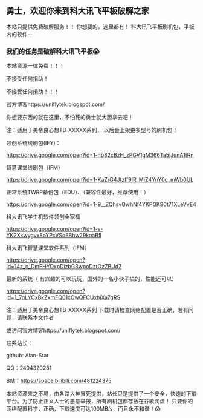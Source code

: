 ## 勇士，欢迎你来到科大讯飞平板破解之家

本站只提供免费破解服务！！
你想要的，这里都有！
科大讯飞平板刷机包，平板内的软件···
### 我们的任务是破解科大讯飞平板😱
本站资源一律免费！！！

不接受任何捐助！

不接受任何捐助！！！

官方博客https://uniflytek.blogspot.com/

你想要东西的就在这里，不怕死的勇士就大胆拿去吧！


注：适用于美帝良心想TB-XXXXX系列，
以后会上架更多型号的刷机包！




领创系统线刷包(IFY)：

https://drive.google.com/open?id=1-nb82cBzH_zPGV1gM366Ta5jJunA1tRn

  智慧课堂线刷包（IFM）
  
https://drive.google.com/open?id=1-KaZrG4Jtzff9IR_MiZ4YnY0c_mWb0UL

正常系统TWRP备份包（EDU）、（兼容性最好，推荐使用！）

https://drive.google.com/open?id=1-9__ZQhsvGwhNf4YKPGK90t71XLeVvE4

科大讯飞学生机软件领创全家桶

https://drive.google.com/open?id=1-s-YK2Xkwygvx8oYPcVSoEBhw29kqaB5

科大讯飞智慧课堂软件系列（IFM）

https://drive.google.com/open?id=14z_c_DmFHYDxpDizbG3wpoDztOzZBUd7

最新的系统（ 有兴趣的可以玩玩，国外的一名小伙子搞的，性能还可以）

https://drive.google.com/open?id=1_7qLYCxBkZxmFQ01xOwQFCUxhjXa7gRS


注：适用于美帝良心想TB-XXXXX系列
下载时请检查网络配置是否正确，若有问题，请联系本文作者

或访问官方博客https://uniflytek.blogspot.com/

联系站长：

github: Alan-Star

QQ：2404320281

B站：https://space.bilibili.com/481224375

本站资源来之不易，由各路大神冒死提供，站长只是提供了一个安全，快速的下载平台。为了防止正义人士的恶意举报，所有刷机包都存放在谷歌网盘！
只要你的网络配置科学，正确，下载速度可达100MB/s，而且永不和谐！😱




